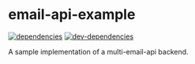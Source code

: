 # email-api-example

[![dependencies][dependencies-badge]][dependencies-href]
[![dev-dependencies][dev-dependencies-badge]][dev-dependencies-href]


A sample implementation of a multi-email-api backend.


[dependencies-badge]: https://img.shields.io/david/mmedal/email-api-example/master.svg?style=flat-square
[dependencies-href]: https://david-dm.org/mmedal/email-api-example/master#info=dependencies

[dev-dependencies-badge]: https://img.shields.io/david/dev/mmedal/email-api-example/master.svg?style=flat-square
[dev-dependencies-href]: https://david-dm.org/mmedal/email-api-example/master?type=dev
